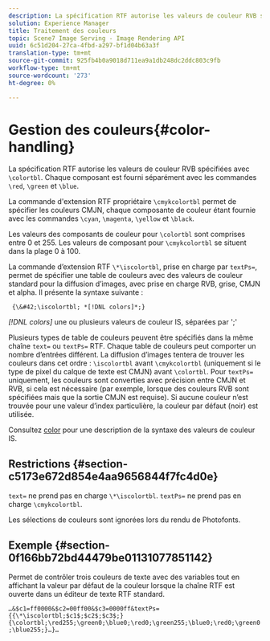 ```yaml
---
description: La spécification RTF autorise les valeurs de couleur RVB spécifiées avec &bsol;colortbl. Chaque composant est fourni séparément avec les commandes &bsol;red, &bsol;green et &bsol;blue.
solution: Experience Manager
title: Traitement des couleurs
topic: Scene7 Image Serving - Image Rendering API
uuid: 6c51d204-27ca-4fbd-a297-bf1d04b63a3f
translation-type: tm+mt
source-git-commit: 925fb4b0a9018d711ea9a1db248dc2ddc803c9fb
workflow-type: tm+mt
source-wordcount: '273'
ht-degree: 0%

---
```



# Gestion des couleurs{#color-handling}

La spécification RTF autorise les valeurs de couleur RVB spécifiées avec `\colortbl`. Chaque composant est fourni séparément avec les commandes `\red`, `\green` et `\blue`.

La commande d&#39;extension RTF propriétaire `\cmykcolortbl` permet de spécifier les couleurs CMJN, chaque composante de couleur étant fournie avec les commandes `\cyan`, `\magenta`, `\yellow` et `\black`.

Les valeurs des composants de couleur pour `\colortbl` sont comprises entre 0 et 255. Les valeurs de composant pour `\cmykcolortbl` se situent dans la plage 0 à 100.

La commande d’extension RTF `\*\iscolortbl`, prise en charge par `textPs=`, permet de spécifier une table de couleurs avec des valeurs de couleur standard pour la diffusion d’images, avec prise en charge RVB, grise, CMJN et alpha. Il présente la syntaxe suivante :

` {\&#42;\iscolortbl; *[!DNL colors]*;}`

*[!DNL colors]* une ou plusieurs valeurs de couleur IS, séparées par &#39;;&#39;

Plusieurs types de table de couleurs peuvent être spécifiés dans la même chaîne `text=` ou `textPs=` RTF. Chaque table de couleurs peut comporter un nombre d’entrées différent. La diffusion d’images tentera de trouver les couleurs dans cet ordre : `\iscolortbl` avant `\cmykcolortbl` (uniquement si le type de pixel du calque de texte est CMJN) avant `\colortbl`. Pour `textPs=` uniquement, les couleurs sont converties avec précision entre CMJN et RVB, si cela est nécessaire (par exemple, lorsque des couleurs RVB sont spécifiées mais que la sortie CMJN est requise). Si aucune couleur n’est trouvée pour une valeur d’index particulière, la couleur par défaut (noir) est utilisée.

Consultez [color](/help/aem-is-ir-api/is-api/http-ref/image-serving-api-ref/c-http-protocol-reference/c-data-types/r-is-http-color.md) pour une description de la syntaxe des valeurs de couleur IS.

## Restrictions {#section-c5173e672d854e4aa9656844f7fc4d0e}

`text=` ne prend pas en charge  `\*\iscolortbl`. `textPs=` ne prend pas en charge  `\cmykcolortbl`.

Les sélections de couleurs sont ignorées lors du rendu de Photofonts.

## Exemple {#section-0f166bb72bd44479be01131077851142}

Permet de contrôler trois couleurs de texte avec des variables tout en affichant la valeur par défaut de la couleur lorsque la chaîne RTF est ouverte dans un éditeur de texte RTF standard.

`…&$c1=ff0000&$c2=00ff00&$c3=0000ff&textPs={{\*\iscolortbl;$c1$;$c2$;$c3$;}{\colortbl;\red255;\green0;\blue0;\red0;\green255;\blue0;\red0;\green0;\blue255;}…}…`
